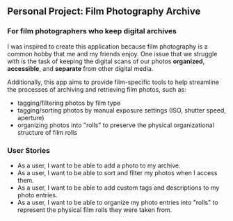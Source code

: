 ## Personal Project: Film Photography Archive

### For film photographers who keep digital archives

I was inspired to create this application because film photography is a common hobby that me and my friends enjoy. One issue that we struggle with is the task of keeping the digital scans of our photos **organized**, **accessible**, and **separate** from other digital media. 

Additionally, this app aims to provide film-specific tools to help streamline the processes of archiving and retrieving film photos, such as:
 - tagging/filtering photos by film type
 - tagging/sorting photos by manual exposure settings (ISO, shutter speed, aperture)
 - organizing photos into "rolls" to preserve the physical organizational structure of film rolls

### User Stories

 - As a user, I want to be able to add a photo to my archive.
 - As a user, I want to be able to sort and filter my photos when I access them.
 - As a user, I want to be able to add custom tags and descriptions to my photo entries.
 - As a user, I want to be able to organize my photo entries into "rolls" to represent the physical film rolls they were taken from.
